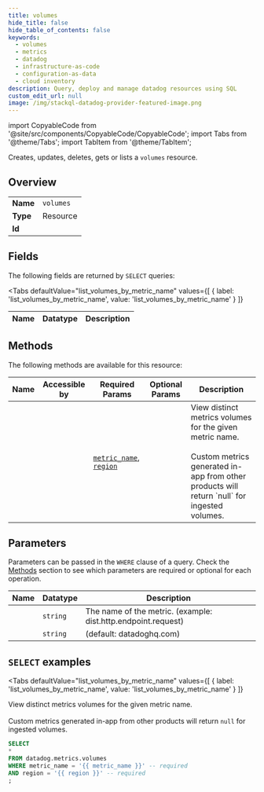 ```yaml
--- 
title: volumes
hide_title: false
hide_table_of_contents: false
keywords:
  - volumes
  - metrics
  - datadog
  - infrastructure-as-code
  - configuration-as-data
  - cloud inventory
description: Query, deploy and manage datadog resources using SQL
custom_edit_url: null
image: /img/stackql-datadog-provider-featured-image.png
---
```


import CopyableCode from '@site/src/components/CopyableCode/CopyableCode';
import Tabs from '@theme/Tabs';
import TabItem from '@theme/TabItem';

Creates, updates, deletes, gets or lists a <code>volumes</code> resource.

## Overview
<table><tbody>
<tr><td><b>Name</b></td><td><code>volumes</code></td></tr>
<tr><td><b>Type</b></td><td>Resource</td></tr>
<tr><td><b>Id</b></td><td><CopyableCode code="datadog.metrics.volumes" /></td></tr>
</tbody></table>

## Fields

The following fields are returned by `SELECT` queries:

<Tabs
    defaultValue="list_volumes_by_metric_name"
    values={[
        { label: 'list_volumes_by_metric_name', value: 'list_volumes_by_metric_name' }
    ]}
>
<TabItem value="list_volumes_by_metric_name">

<table>
<thead>
    <tr>
    <th>Name</th>
    <th>Datatype</th>
    <th>Description</th>
    </tr>
</thead>
<tbody>
</tbody>
</table>
</TabItem>
</Tabs>

## Methods

The following methods are available for this resource:

<table>
<thead>
    <tr>
    <th>Name</th>
    <th>Accessible by</th>
    <th>Required Params</th>
    <th>Optional Params</th>
    <th>Description</th>
    </tr>
</thead>
<tbody>
<tr>
    <td><a href="#list_volumes_by_metric_name"><CopyableCode code="list_volumes_by_metric_name" /></a></td>
    <td><CopyableCode code="select" /></td>
    <td><a href="#parameter-metric_name"><code>metric_name</code></a>, <a href="#parameter-region"><code>region</code></a></td>
    <td></td>
    <td>View distinct metrics volumes for the given metric name.<br /><br />Custom metrics generated in-app from other products will return `null` for ingested volumes.</td>
</tr>
</tbody>
</table>

## Parameters

Parameters can be passed in the `WHERE` clause of a query. Check the [Methods](#methods) section to see which parameters are required or optional for each operation.

<table>
<thead>
    <tr>
    <th>Name</th>
    <th>Datatype</th>
    <th>Description</th>
    </tr>
</thead>
<tbody>
<tr id="parameter-metric_name">
    <td><CopyableCode code="metric_name" /></td>
    <td><code>string</code></td>
    <td>The name of the metric. (example: dist.http.endpoint.request)</td>
</tr>
<tr id="parameter-region">
    <td><CopyableCode code="region" /></td>
    <td><code>string</code></td>
    <td>(default: datadoghq.com)</td>
</tr>
</tbody>
</table>

## `SELECT` examples

<Tabs
    defaultValue="list_volumes_by_metric_name"
    values={[
        { label: 'list_volumes_by_metric_name', value: 'list_volumes_by_metric_name' }
    ]}
>
<TabItem value="list_volumes_by_metric_name">

View distinct metrics volumes for the given metric name.<br /><br />Custom metrics generated in-app from other products will return `null` for ingested volumes.

```sql
SELECT
*
FROM datadog.metrics.volumes
WHERE metric_name = '{{ metric_name }}' -- required
AND region = '{{ region }}' -- required
;
```
</TabItem>
</Tabs>
